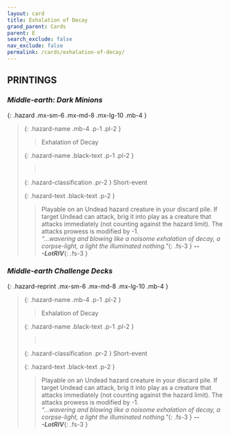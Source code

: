 ```yaml
---
layout: card
title: Exhalation of Decay
grand_parent: Cards
parent: E
search_exclude: false
nav_exclude: false
permalink: /cards/exhalation-of-decay/
---
```


## PRINTINGS


### _Middle-earth: Dark Minions_

{: .hazard .mx-sm-6 .mx-md-8 .mx-lg-10 .mb-4 }
> {: .hazard-name .mb-4 .p-1 .pl-2 }
> > <div class="hazard-mp"></div>
> > <div class="card-name">Exhalation of Decay</div>
>
> {: .hazard-name .black-text .p-1 .pl-2 }
> > &nbsp;
>
> {: .hazard-classification .pr-2 }
> Short-event
>
> {: .hazard-text .black-text .p-2 }
> > Playable on an Undead hazard creature in your discard pile. If target Undead can attack, brig it into play as a creature that attacks immediately (not counting against the hazard limit). The attacks prowess is modified by -1. <br>_“...wavering and blowing like a noisome exhalation of decay, a corpse-light, a light the illuminated nothing."_{: .fs-3 } ***---&#65279;LotRIV***{: .fs-3 } 
>

### _Middle-earth Challenge Decks_

{: .hazard-reprint .mx-sm-6 .mx-md-8 .mx-lg-10 .mb-4 }
> {: .hazard-name .mb-4 .p-1 .pl-2 }
> > <div class="hazard-mp"></div>
> > <div class="card-name">Exhalation of Decay</div>
>
> {: .hazard-name .black-text .p-1 .pl-2 }
> > &nbsp;
>
> {: .hazard-classification .pr-2 }
> Short-event
>
> {: .hazard-text .black-text .p-2 }
> > Playable on an Undead hazard creature in your discard pile. If target Undead can attack, brig it into play as a creature that attacks immediately (not counting against the hazard limit). The attacks prowess is modified by -1. <br>_“...wavering and blowing like a noisome exhalation of decay, a corpse-light, a light the illuminated nothing."_{: .fs-3 } ***---&#65279;LotRIV***{: .fs-3 } 
>

